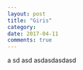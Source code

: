 ```yaml
---
layout: post
title: "Giris"
category: 
date: 2017-04-11
comments: true
---
```



a
sd
asd
asdasdasdasd